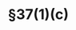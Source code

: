 ---
title: "§37(1)(c)"
draft: false
exceptions:
- info53n
memberstates:
- CZ
score: 3
compensation:
- 
remarks: |
 


link: "http://www.zakonyprolidi.cz/cs/2000-121#p37"
---